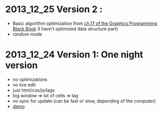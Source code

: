# 2013_12_25 Version 2 : 
- Basic algorithm optimization from [ch.17 of the Graphics Programming Black Book](http://downloads.gamedev.net/pdf/gpbb/gpbb17.pdf) (I havn't optimized data structure part)
- random mode


# 2013_12_24 Version 1: One night version
- no optimizations
- no live edit
- just html/css/js/lags
- big window => lot of cells => lag
- no sync for update (can be fast or slow, depending of the computer) 
- [demo](http://mraaaah.fr/GameOfLife_JS/gol.html)
 
